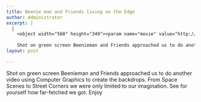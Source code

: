 ```yaml
---
title: Beenie man and Friends living on the Edge
author: Administrator
excerpt: |
  |
    <object width="560" height="349"><param name="movie" value="http://www.youtube.com/v/ZM3s0w9loTE?fs=1&amp;hl=en_US&amp;rel=0"></param><param name="allowFullScreen" value="true"></param><param name="allowscriptaccess" value="always"></param><embed src="http://www.youtube.com/v/ZM3s0w9loTE?fs=1&amp;hl=en_US&amp;rel=0" type="application/x-shockwave-flash" width="560" height="349" allowscriptaccess="always" allowfullscreen="true"></embed></object>
    
    Shot on green screen Beenieman and Friends approached us to do another video using Computer Graphics to create the backdrops...
layout: post

---
```

Shot on green screen Beenieman and Friends approached us to do another video using Computer Graphics to create the backdrops. From Space Scenes to Street Corners we were only limited to our imagination. See for yourself how far-fetched we got. Enjoy